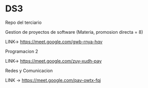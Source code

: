 # DS3
Repo del terciario

Gestion de proyectos de software (Materia, promosion directa = 8)

LINK-> https://meet.google.com/gwb-rnya-hqv

Programacion 2 

LINK-> https://meet.google.com/zuy-xudh-pay

Redes y Comunicacion

LINK -> https://meet.google.com/pav-owtx-fqj

